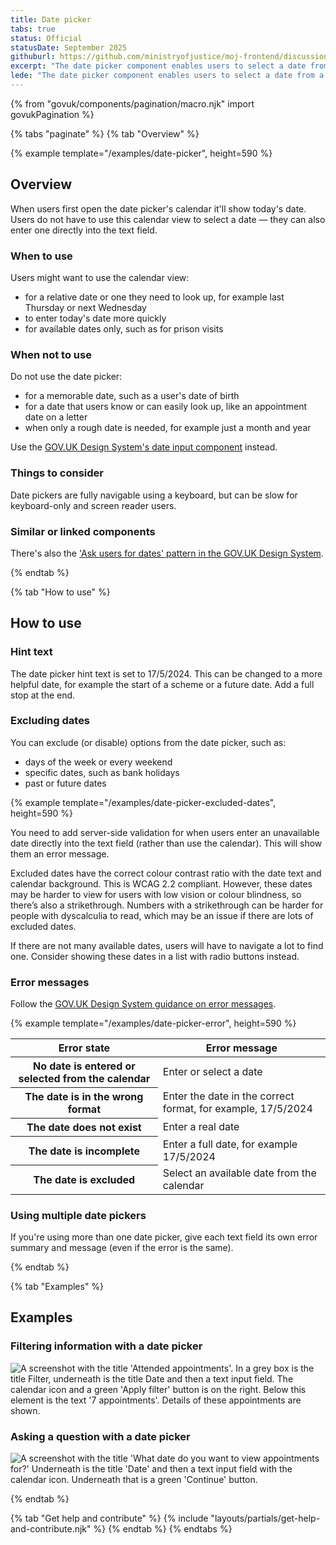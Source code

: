 ```yaml
---
title: Date picker
tabs: true
status: Official
statusDate: September 2025
githuburl: https://github.com/ministryofjustice/moj-frontend/discussions/703
excerpt: "The date picker component enables users to select a date from a calendar."
lede: "The date picker component enables users to select a date from a calendar."
---
```

{% from "govuk/components/pagination/macro.njk" import govukPagination %}

{% tabs "paginate" %}
{% tab "Overview" %}

{% example template="/examples/date-picker", height=590 %}

## Overview

When users first open the date picker's calendar it'll show today's date. Users do not have to use this calendar view to select a date — they can also enter one directly into the text field.

### When to use

Users might want to use the calendar view:

- for a relative date or one they need to look up, for example last Thursday or next Wednesday
- to enter today's date more quickly
- for available dates only, such as for prison visits

### When not to use

Do not use the date picker:

- for a memorable date, such as a user's date of birth
- for a date that users know or can easily look up, like an appointment date on a letter
- when only a rough date is needed, for example just a month and year

Use the [GOV.UK Design System's date input component](https://design-system.service.gov.uk/components/date-input/) instead.

### Things to consider

Date pickers are fully navigable using a keyboard, but can be slow for keyboard-only and screen reader users.

### Similar or linked components

There's also the ['Ask users for dates' pattern in the GOV.UK Design System](https://design-system.service.gov.uk/patterns/dates/).

{% endtab %}

{% tab "How to use" %}

## How to use



### Hint text

The date picker hint text is set to 17/5/2024. This can be changed to a more helpful date, for example the start of a scheme or a future date. Add a full stop at the end.

### Excluding dates

You can exclude (or disable) options from the date picker, such as:

- days of the week or every weekend
- specific dates, such as bank holidays
- past or future dates

{% example template="/examples/date-picker-excluded-dates", height=590 %}

You need to add server-side validation for when users enter an unavailable date directly into the text field (rather than use the calendar). This will show them an error message.

Excluded dates have the correct colour contrast ratio with the date text and calendar background. This is WCAG 2.2 compliant. However, these dates may be harder to view for users with low vision or colour blindness, so there’s also a strikethrough. Numbers with a strikethrough can be harder for people with dyscalculia to read, which may be an issue if there are lots of excluded dates.

If there are not many available dates, users will have to navigate a lot to find one. Consider showing these dates in a list with radio buttons instead.

### Error messages

Follow the [GOV.UK Design System guidance on error messages](https://design-system.service.gov.uk/components/error-message/).

{% example template="/examples/date-picker-error", height=590 %}

<table class="govuk-table">
  <thead class="govuk-table__head">
    <tr class="govuk-table__row">
      <th scope="col" class="govuk-table__header">Error state</th>
      <th scope="col" class="govuk-table__header">Error message</th>
    </tr>
  </thead>
  <tbody class="govuk-table__body">
    <tr class="govuk-table__row">
      <th scope="row" class="govuk-table__header">No date is entered or selected from the calendar</th>
      <td class="govuk-table__cell">Enter or select a date</td>
    </tr>
    <tr class="govuk-table__row">
      <th scope="row" class="govuk-table__header">The date is in the wrong format</th>
      <td class="govuk-table__cell">Enter the date in the correct format, for example, 17/5/2024</td>
    </tr>
    <tr class="govuk-table__row">
      <th scope="row" class="govuk-table__header">The date does not exist</th>
      <td class="govuk-table__cell">Enter a real date</td>
    </tr>
    <tr class="govuk-table__row">
      <th scope="row" class="govuk-table__header">The date is incomplete</th>
      <td class="govuk-table__cell">Enter a full date, for example 17/5/2024</td>
    </tr>
    <tr class="govuk-table__row">
      <th scope="row" class="govuk-table__header">The date is excluded</th>
      <td class="govuk-table__cell">Select an available date from the calendar</td>
    </tr>
  </tbody>
</table>

### Using multiple date pickers

If you're using more than one date picker, give each text field its own error summary and message (even if the error is the same).

{% endtab %}

{% tab "Examples" %}

## Examples


### Filtering information with a date picker

<p><img src="{{ 'assets/images/date-picker-filter-example-2024.png' | rev | url }}" alt="A screenshot with the title 'Attended appointments'. In a grey box is the title Filter, underneath is the title Date and then a text input field. The calendar icon and a green 'Apply filter' button is on the right. Below this element is the text '7 appointments'. Details of these appointments are shown."></p>

### Asking a question with a date picker

<p><img src="{{ 'assets/images/date-picker-question-example-2024.png' | rev | url }}" alt="A screenshot with the title 'What date do you want to view appointments for?' Underneath is the title 'Date' and then a text input field with the calendar icon. Underneath that is a green 'Continue' button."></p>

{% endtab %}

{% tab "Get help and contribute" %}
{% include "layouts/partials/get-help-and-contribute.njk" %}
{% endtab %}
{% endtabs %}
